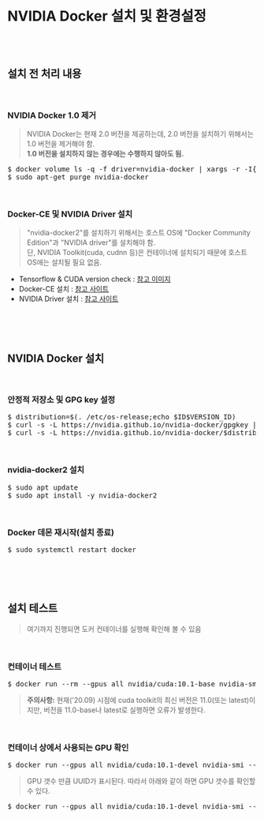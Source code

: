 # NVIDIA Docker 설치 및 환경설정
</br></br>


## 설치 전 처리 내용
</br>

### NVIDIA Docker 1.0 제거
> NVIDIA Docker는 현재 2.0 버전을 제공하는데, 2.0 버전을 설치하기 위해서는 1.0 버전을 제거해야 함.   
> **1.0 버전을 설치하지 않는 경우에는 수행하지 않아도 됨.**
<pre>$ docker volume ls -q -f driver=nvidia-docker | xargs -r -I{} -n1 docker ps -q -a -f volume={} | xargs -r docker rm -f
$ sudo apt-get purge nvidia-docker</pre>
</br>

### Docker-CE 및 NVIDIA Driver 설치
> "nvidia-docker2"를 설치하기 위해서는 호스트 OS에 "Docker Community Edition"과 "NVIDIA driver"를 설치해야 함.    
> 단, NVIDIA Toolkit(cuda, cudnn 등)은 컨테이너에 설치되기 때문에 호스트 OS에는 설치될 필요 없음.

- Tensorflow & CUDA version check : [참고 이미지](https://user-images.githubusercontent.com/31339365/92359500-50827680-f126-11ea-840d-5d0dd06a799f.png)
- Docker-CE 설치 : [참고 사이트](https://github.com/freemancho1/docker/blob/master/01.%20Docker%20%EC%84%A4%EC%B9%98%20%EB%B0%8F%20%ED%99%98%EA%B2%BD%EC%84%A4%EC%A0%95.md)
- NVIDIA Driver 설치 : [참고 사이트](https://github.com/freemancho1/etc/blob/master/21.%20NVIDIA%20Driver%20%EC%84%A4%EC%B9%98.md)

</br></br></br>

## NVIDIA Docker 설치
</br>

### 안정적 저장소 및 GPG key 설정
<pre>$ distribution=$(. /etc/os-release;echo $ID$VERSION_ID)
$ curl -s -L https://nvidia.github.io/nvidia-docker/gpgkey | sudo apt-key add -
$ curl -s -L https://nvidia.github.io/nvidia-docker/$distribution/nvidia-docker.list | sudo tee /etc/apt/sources.list.d/nvidia-docker.list</pre>
</br>

### nvidia-docker2 설치
<pre>$ sudo apt update
$ sudo apt install -y nvidia-docker2</pre>
</br>

### Docker 데몬 재시작(설치 종료)
<pre>$ sudo systemctl restart docker</pre>

</br></br></br>

## 설치 테스트
> 여기까지 진행되면 도커 컨테이너를 실행해 확인해 볼 수 있음
</br>

### 컨테이너 테스트
<pre>$ docker run --rm --gpus all nvidia/cuda:10.1-base nvidia-smi</pre>
> **주의사항:** 현재('20.09) 시점에 cuda toolkit의 최신 버전은 11.0(또는 latest)이지만, 버전을 11.0-base나 latest로 실행하면 오류가 발생한다.
</br>

### 컨테이너 상에서 사용되는 GPU 확인
<pre>$ docker run --gpus all nvidia/cuda:10.1-devel nvidia-smi --query-gpu=uuid --format=csv</pre>
> GPU 갯수 만큼 UUID가 표시된다. 따라서 아래와 같이 하면 GPU 갯수를 확인할 수 있다.
<pre>$ docker run --gpus all nvidia/cuda:10.1-devel nvidia-smi --query-gpu=uuid --format=csv | grep GPU | wc -l</pre>
